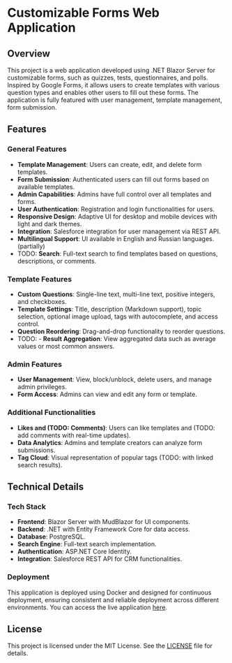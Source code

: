 # Customizable Forms Web Application

## Overview

This project is a web application developed using .NET Blazor Server for customizable forms, such as quizzes, tests, questionnaires, and polls.
Inspired by Google Forms, it allows users to create templates with various question types and enables other users to fill out these forms.
The application is fully featured with user management, template management, form submission.

## Features

### General Features

- **Template Management**: Users can create, edit, and delete form templates.
- **Form Submission**: Authenticated users can fill out forms based on available templates.
- **Admin Capabilities**: Admins have full control over all templates and forms.
- **User Authentication**: Registration and login functionalities for users.
- **Responsive Design**: Adaptive UI for desktop and mobile devices with light and dark themes.
- **Integration**: Salesforce integration for user management via REST API.
- **Multilingual Support**: UI available in English and Russian languages. (partially)
- TODO: **Search**: Full-text search to find templates based on questions, descriptions, or comments.

### Template Features

- **Custom Questions**: Single-line text, multi-line text, positive integers, and checkboxes.
- **Template Settings**: Title, description (Markdown support), topic selection, optional image upload, tags with autocomplete, and access control.
- **Question Reordering**: Drag-and-drop functionality to reorder questions.
- TODO: - **Result Aggregation**: View aggregated data such as average values or most common answers.

### Admin Features

- **User Management**: View, block/unblock, delete users, and manage admin privileges.
- **Form Access**: Admins can view and edit any form or template.

### Additional Functionalities

- **Likes and (TODO: Comments)**: Users can like templates and (TODO: add comments with real-time updates).
- **Data Analytics**: Admins and template creators can analyze form submissions.
- **Tag Cloud**: Visual representation of popular tags (TODO: with linked search results).

## Technical Details

### Tech Stack

- **Frontend**: Blazor Server with MudBlazor for UI components.
- **Backend**: .NET with Entity Framework Core for data access.
- **Database**: PostgreSQL.
- **Search Engine**: Full-text search implementation.
- **Authentication**: ASP.NET Core Identity.
- **Integration**: Salesforce REST API for CRM functionalities.

### Deployment

This application is deployed using Docker and designed for continuous deployment,
ensuring consistent and reliable deployment across different environments.
You can access the live application [here](https://forms-gjr1.onrender.com).

## License

This project is licensed under the MIT License. See the [LICENSE](LICENSE) file for details.

